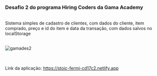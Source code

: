 ### **Desafio 2 do programa Hiring Coders da Gama Academy**

<br>
Sistema simples de cadastro de clientes, com dados do cliente, item comprado, preço e id do item e data da transação, com dados salvos no localStorage
<br><br>

![gamades2](https://user-images.githubusercontent.com/60143476/126902086-4d5a9d6b-25ed-4976-8d3c-ec6fab96ad26.png)

<br><br>
Link da aplicação: https://stoic-fermi-cd17c2.netlify.app
